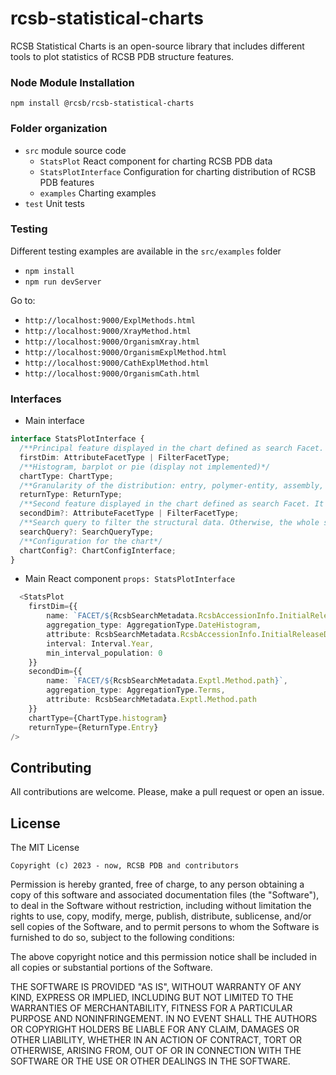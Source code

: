 # rcsb-statistical-charts

RCSB Statistical Charts is an open-source library that includes different tools to plot statistics of RCSB PDB structure features. 

### Node Module Installation
`npm install @rcsb/rcsb-statistical-charts`

### Folder organization
- `src` module source code
  - `StatsPlot` React component for charting RCSB PDB data
  - `StatsPlotInterface` Configuration for charting distribution of RCSB PDB features
  - `examples` Charting examples
- `test` Unit tests

### Testing
Different testing examples are available in the `src/examples` folder
- `npm install`
- `npm run devServer`

Go to:

- `http://localhost:9000/ExplMethods.html`
- `http://localhost:9000/XrayMethod.html`
- `http://localhost:9000/OrganismXray.html`
- `http://localhost:9000/OrganismExplMethod.html`
- `http://localhost:9000/CathExplMethod.html`
- `http://localhost:9000/OrganismCath.html`

### Interfaces
- Main interface
```typescript
interface StatsPlotInterface {
  /**Principal feature displayed in the chart defined as search Facet. It defines the magnitude associated to the domain axis*/
  firstDim: AttributeFacetType | FilterFacetType;
  /**Histogram, barplot or pie (display not implemented)*/
  chartType: ChartType;
  /**Granularity of the distribution: entry, polymer-entity, assembly, ...*/
  returnType: ReturnType;
  /**Second feature displayed in the chart defined as search Facet. It is displayed as stack bars*/
  secondDim?: AttributeFacetType | FilterFacetType;
  /**Search query to filter the structural data. Otherwise, the whole structural archive is used*/
  searchQuery?: SearchQueryType;
  /**Configuration for the chart*/
  chartConfig?: ChartConfigInterface;
}
```
- Main React component `props: StatsPlotInterface`
```typescript jsx
  <StatsPlot
    firstDim={{
        name: `FACET/${RcsbSearchMetadata.RcsbAccessionInfo.InitialReleaseDate.path}`,
        aggregation_type: AggregationType.DateHistogram,
        attribute: RcsbSearchMetadata.RcsbAccessionInfo.InitialReleaseDate.path,
        interval: Interval.Year,
        min_interval_population: 0
    }}
    secondDim={{
        name: `FACET/${RcsbSearchMetadata.Exptl.Method.path}`,
        aggregation_type: AggregationType.Terms,
        attribute: RcsbSearchMetadata.Exptl.Method.path
    }}
    chartType={ChartType.histogram}
    returnType={ReturnType.Entry}
/>
```


Contributing
---
All contributions are welcome. Please, make a pull request or open an issue.

License
---

The MIT License

    Copyright (c) 2023 - now, RCSB PDB and contributors

Permission is hereby granted, free of charge, to any person obtaining a copy
of this software and associated documentation files (the "Software"), to deal
in the Software without restriction, including without limitation the rights
to use, copy, modify, merge, publish, distribute, sublicense, and/or sell
copies of the Software, and to permit persons to whom the Software is
furnished to do so, subject to the following conditions:

The above copyright notice and this permission notice shall be included in
all copies or substantial portions of the Software.

THE SOFTWARE IS PROVIDED "AS IS", WITHOUT WARRANTY OF ANY KIND, EXPRESS OR
IMPLIED, INCLUDING BUT NOT LIMITED TO THE WARRANTIES OF MERCHANTABILITY,
FITNESS FOR A PARTICULAR PURPOSE AND NONINFRINGEMENT. IN NO EVENT SHALL THE
AUTHORS OR COPYRIGHT HOLDERS BE LIABLE FOR ANY CLAIM, DAMAGES OR OTHER
LIABILITY, WHETHER IN AN ACTION OF CONTRACT, TORT OR OTHERWISE, ARISING FROM,
OUT OF OR IN CONNECTION WITH THE SOFTWARE OR THE USE OR OTHER DEALINGS IN
THE SOFTWARE.

